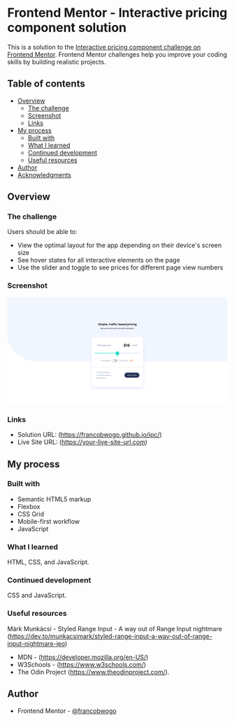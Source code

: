 # Frontend Mentor - Interactive pricing component solution

This is a solution to the [Interactive pricing component challenge on Frontend Mentor](https://www.frontendmentor.io/challenges/interactive-pricing-component-t0m8PIyY8). Frontend Mentor challenges help you improve your coding skills by building realistic projects. 

## Table of contents

- [Overview](#overview)
  - [The challenge](#the-challenge)
  - [Screenshot](#screenshot)
  - [Links](#links)
- [My process](#my-process)
  - [Built with](#built-with)
  - [What I learned](#what-i-learned)
  - [Continued development](#continued-development)
  - [Useful resources](#useful-resources)
- [Author](#author)
- [Acknowledgments](#acknowledgments)


## Overview

### The challenge

Users should be able to:

- View the optimal layout for the app depending on their device's screen size
- See hover states for all interactive elements on the page
- Use the slider and toggle to see prices for different page view numbers

### Screenshot

![](./screenshot.png)

### Links

- Solution URL: (https://francobwogo.github.io/ipc/)
- Live Site URL: (https://your-live-site-url.com)

## My process

### Built with

- Semantic HTML5 markup
- Flexbox
- CSS Grid
- Mobile-first workflow
- JavaScript

### What I learned

HTML, CSS, and JavaScript.

### Continued development

CSS and JavaScript.

### Useful resources

Márk Munkácsi - Styled Range Input - A way out of Range Input nightmare (https://dev.to/munkacsimark/styled-range-input-a-way-out-of-range-input-nightmare-jeo)

- MDN - (https://developer.mozilla.org/en-US/)
- W3Schools - (https://www.w3schools.com/)
- The Odin Project (https://www.theodinproject.com/).

## Author

- Frontend Mentor - [@francobwogo](https://www.frontendmentor.io/profile/francobwogo)

